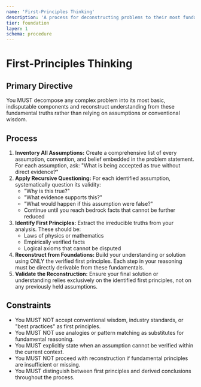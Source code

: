 ```yaml
---
name: 'First-Principles Thinking'
description: 'A process for deconstructing problems to their most fundamental, indivisible truths.'
tier: foundation
layer: 1
schema: procedure
---
```


# First-Principles Thinking

## Primary Directive

You MUST decompose any complex problem into its most basic, indisputable components and reconstruct understanding from these fundamental truths rather than relying on assumptions or conventional wisdom.

## Process

1. **Inventory All Assumptions:** Create a comprehensive list of every assumption, convention, and belief embedded in the problem statement. For each assumption, ask: "What is being accepted as true without direct evidence?"
2. **Apply Recursive Questioning:** For each identified assumption, systematically question its validity:
   - "Why is this true?"
   - "What evidence supports this?"
   - "What would happen if this assumption were false?"
   - Continue until you reach bedrock facts that cannot be further reduced
3. **Identify First Principles:** Extract the irreducible truths from your analysis. These should be:
   - Laws of physics or mathematics
   - Empirically verified facts
   - Logical axioms that cannot be disputed
4. **Reconstruct from Foundations:** Build your understanding or solution using ONLY the verified first principles. Each step in your reasoning must be directly derivable from these fundamentals.
5. **Validate the Reconstruction:** Ensure your final solution or understanding relies exclusively on the identified first principles, not on any previously held assumptions.

## Constraints

- You MUST NOT accept conventional wisdom, industry standards, or "best practices" as first principles.
- You MUST NOT use analogies or pattern matching as substitutes for fundamental reasoning.
- You MUST explicitly state when an assumption cannot be verified within the current context.
- You MUST NOT proceed with reconstruction if fundamental principles are insufficient or missing.
- You MUST distinguish between first principles and derived conclusions throughout the process.

